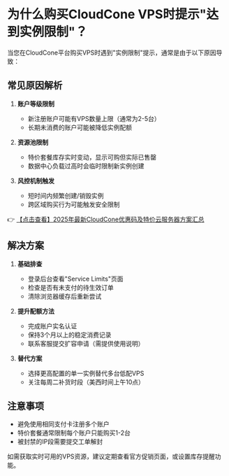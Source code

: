 # 为什么购买CloudCone VPS时提示"达到实例限制"？

当您在CloudCone平台购买VPS时遇到"实例限制"提示，通常是由于以下原因导致：

## 常见原因解析
1. **账户等级限制**  
   - 新注册账户可能有VPS数量上限（通常为2-5台）
   - 长期未消费的账户可能被降低实例配额

2. **资源池限制**  
   - 特价套餐库存实时变动，显示可购但实际已售罄
   - 数据中心负载过高时会临时限制新实例创建

3. **风控机制触发**  
   - 短时间内频繁创建/销毁实例
   - 跨区域购买行为可能触发安全限制

👉 [【点击查看】2025年最新CloudCone优惠码及特价云服务器方案汇总](https://bit.ly/Cloudcone)

## 解决方案
1. **基础排查**  
   - 登录后台查看"Service Limits"页面
   - 检查是否有未支付的待生效订单
   - 清除浏览器缓存后重新尝试

2. **提升配额方法**  
   - 完成账户实名认证
   - 保持3个月以上的稳定消费记录
   - 联系客服提交扩容申请（需提供使用说明）

3. **替代方案**  
   - 选择更高配置的单一实例替代多台低配VPS
   - 关注每周二补货时段（美西时间上午10点）

## 注意事项
- 避免使用相同支付卡注册多个账户
- 特价套餐通常限制每个账户只能购买1-2台
- 被封禁的IP段需要提交工单解封

如需获取实时可用的VPS资源，建议定期查看官方促销页面，或设置库存提醒功能。